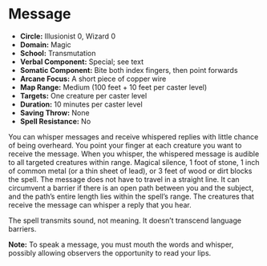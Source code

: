 # Message

- **Circle:** Illusionist 0, Wizard 0
- **Domain:** Magic
- **School:** Transmutation
- **Verbal Component:** Special; see text
- **Somatic Component:** Bite both index fingers, then point forwards
- **Arcane Focus:** A short piece of copper wire
- **Map Range:** Medium (100 feet + 10 feet per caster level)
- **Targets:** One creature per caster level
- **Duration:** 10 minutes per caster level
- **Saving Throw:** None
- **Spell Resistance:** No

You can whisper messages and receive whispered replies with little chance of being overheard. You point your finger at each creature you want to receive the message. When you whisper, the whispered message is audible to all targeted creatures within range. Magical silence, 1 foot of stone, 1 inch of common metal (or a thin sheet of lead), or 3 feet of wood or dirt blocks the spell. The message does not have to travel in a straight line. It can circumvent a barrier if there is an open path between you and the subject, and the path’s entire length lies within the spell’s range. The creatures that receive the message can whisper a reply that you hear.

The spell transmits sound, not meaning. It doesn’t transcend language barriers.

**Note:** To speak a message, you must mouth the words and whisper, possibly allowing observers the opportunity to read your lips.
